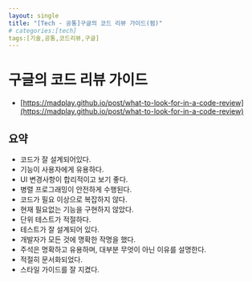 ```yaml
---
layout: single
title: "[Tech - 공통]구글의 코드 리뷰 가이드(펌)"
# categories:[tech]
tags:[기술,공통,코드리뷰,구글]
---
```


# 구글의 코드 리뷰 가이드

- [https://madplay.github.io/post/what-to-look-for-in-a-code-review](https://madplay.github.io/post/what-to-look-for-in-a-code-review)

## 요약

- 코드가 잘 설계되어있다.
- 기능이 사용자에게 유용하다.
- UI 변경사항이 합리적이고 보기 좋다.
- 병렬 프로그래밍이 안전하게 수행된다.
- 코드가 필요 이상으로 복잡하지 않다.
- 현재 필요없는 기능을 구현하지 않았다.
- 단위 테스트가 적절하다.
- 테스트가 잘 설계되어 있다.
- 개발자가 모든 것에 명확한 작명을 했다.
- 주석은 명확하고 유용하며, 대부분 무엇이 아닌 이유를 설명한다.
- 적절히 문서화되었다.
- 스타일 가이드를 잘 지켰다.
